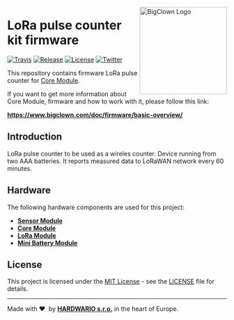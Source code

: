 <a href="https://www.bigclown.com/"><img src="https://bigclown.sirv.com/logo.png" width="200" alt="BigClown Logo" align="right"></a>

# LoRa pulse counter kit firmware

[![Travis](https://img.shields.io/travis/bigclownlabs/bcf-kit-lora-pulse-counter/master.svg)](https://travis-ci.org/bigclownlabs/bcf-kit-lora-pulse-counter)
[![Release](https://img.shields.io/github/release/bigclownlabs/bcf-kit-lora-pulse-counter.svg)](https://github.com/bigclownlabs/bcf-kit-lora-pulse-counter/releases)
[![License](https://img.shields.io/github/license/bigclownlabs/bcf-kit-lora-pulse-counter.svg)](https://github.com/bigclownlabs/bcf-kit-lora-pulse-counter/blob/master/LICENSE)
[![Twitter](https://img.shields.io/twitter/follow/BigClownLabs.svg?style=social&label=Follow)](https://twitter.com/BigClownLabs)

This repository contains firmware LoRa pulse counter for [Core Module](https://shop.bigclown.com/core-module).

If you want to get more information about Core Module, firmware and how to work with it, please follow this link:

**https://www.bigclown.com/doc/firmware/basic-overview/**

## Introduction

LoRa pulse counter to be used as a wireles counter. Device running from two AAA batteries. It reports measured data to LoRaWAN network every 60 minutes.

## Hardware

The following hardware components are used for this project:

* **[Sensor Module](https://shop.bigclown.com/products/sensor-module)**
* **[Core Module](https://shop.bigclown.com/products/core-module)**
* **[LoRa Module](https://shop.bigclown.com/products)**
* **[Mini Battery Module](https://shop.bigclown.com/products/mini-battery-module)**

## License

This project is licensed under the [MIT License](https://opensource.org/licenses/MIT/) - see the [LICENSE](LICENSE) file for details.

---

Made with &#x2764;&nbsp; by [**HARDWARIO s.r.o.**](https://www.hardwario.com/) in the heart of Europe.
